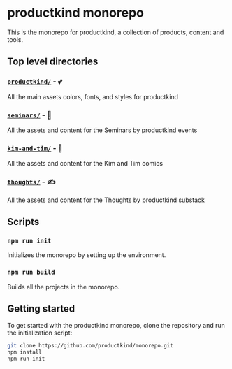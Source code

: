 # productkind monorepo

This is the monorepo for productkind, a collection of products, content and tools.

## Top level directories

### [`productkind/`](productkind/) - 💕

All the main assets colors, fonts, and styles for productkind

### [`seminars/`](seminars/) - 🧠

All the assets and content for the Seminars by productkind events

### [`kim-and-tim/`](kim-and-tim/) - 🦦

All the assets and content for the Kim and Tim comics

### [`thoughts/`](thoughts/) - ✍

All the assets and content for the Thoughts by productkind substack

## Scripts

### `npm run init`

Initializes the monorepo by setting up the environment.

### `npm run build`

Builds all the projects in the monorepo.

## Getting started

To get started with the productkind monorepo, clone the repository and run the initialization script:

```bash
git clone https://github.com/productkind/monorepo.git
npm install
npm run init
```
